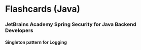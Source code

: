 # Flashcards (Java)
### JetBrains Academy Spring Security for Java Backend Developers

#### Singleton pattern for Logging